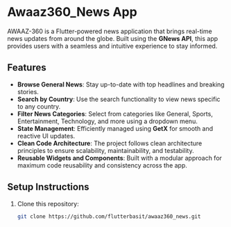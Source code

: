 # Awaaz360_News App

AWAAZ-360 is a Flutter-powered news application that brings real-time news updates from around the globe. Built using the **GNews API**, this app provides users with a seamless and intuitive experience to stay informed.

## Features
- **Browse General News**: Stay up-to-date with top headlines and breaking stories.
- **Search by Country**: Use the search functionality to view news specific to any country.
- **Filter News Categories**: Select from categories like General, Sports, Entertainment, Technology, and more using a dropdown menu.
- **State Management**: Efficiently managed using **GetX** for smooth and reactive UI updates.
- **Clean Code Architecture**: The project follows clean architecture principles to ensure scalability, maintainability, and testability.
- **Reusable Widgets and Components**: Built with a modular approach for maximum code reusability and consistency across the app.

## Setup Instructions
1. Clone this repository:
   ```bash
   git clone https://github.com/flutterbasit/awaaz360_news.git
